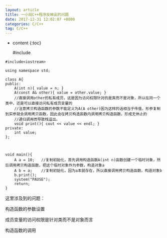 ```yaml
---
layout: article
title: 一小段C++程序反映出的问题
date: 2017-12-31 12:02:07 +0800
categories: C/C++
tag: C/C++
---
```


* content
{:toc}


    #include<string>

<!-- more -->
    #include<iostream>
    
    using namespace std;
    
    class A{
    public:
    	A(int n){ value = n; }
    	A(const A& other){ value = other.value; }		
    	//直接调用other的私有成员，这是因为访问权限针对的是类而不是对象，所以在同一个类中，还是可以直接访问私有成员变量的
    	//注意拷贝构造函数的参数不能定义为A(A other)因为这样的话相当于传值，形参复制到实参就会调用拷贝函数，因此会在拷贝构造函数内调用拷贝构造函数，形成无休止的
    	//递归调用而导致栈溢出。
    	void print(){ cout << value << endl; }
    private:
    	int value;
    };
    
    
    
    void main(){
    	A a = 10;	//复制初始化，首先调用构造函数A(int n)函数创建一个临时对象，然后调用拷贝构造函数，把这个临时对象作为参数，构造对象a
    	A b = a;	//复制初始化，因为a本就存在，所以直接调用拷贝构造函数，构造对象b
    	b.print();
    	system("PAUSE");
    	return;
    }

  

这里涉及到的问题：

构造函数的参数设置

成员变量的访问权限是针对类而不是对象而言

构造函数的调用  

